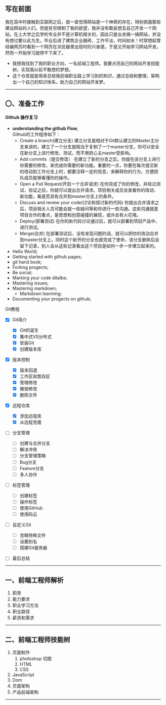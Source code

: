 ## 写在前面
我在高中时接触到互联网之后，就一直觉得网站是一个神奇的存在，特别佩服那些建设网站的人们。但是贫穷限制了我的欲望，我并没有敢妄想去自己开发一个网站。在上大学之后学的专业并不是计算机相关的，因此只是业余搞一搞网站，并没有想过要以此为生。毕业后进了建筑企业搬砖，工作平淡，时间如水！时常想起曾经编网页时看到一个网页在浏览器里出现时的兴奋感，于是又开始学习网站开发，然而一开始学习就停不下来了。
- 我想我找到了我的职业方向，一名前端工程师。我要点亮自己的网站开发技能树，实现我以前不敢想的梦想。
- 这个仓库就是用来总结我前端职业路上学习到的知识，通过总结和整理，架构出一个自己的知识体系，助力自己的网站开发梦。
***
## 〇、准备工作

#### Github 操作复习
* **understanding the github Flow**;  
Github的工作程序如下：
	* Create a branch(建立分支)
	建立分支是相对于Git默认建立的Master主分支来讲的，建立了一个分支就相当于复制了一个master分支，你可以安全在新分支上进行修改，测试，而不用担心主master受影响。
	* Add commits（提交修改）
	在建立了新的分支之后，你就在该分支上进行你需要的修改，来完成你需要的新功能。重要的一点，你要在每次提交新的改动到工作分支上时，都要注释一定的信息，来解释你的行为，方便团队成员能够看懂你的操作。
	* Open a Pull Request(开启一个合并请求)
	在你完成了你的修改，并经过测试、验证之后，你就可以提出合并请求。项目相关成员会查看你的改动、新功能，看是否具有合并到master分支上的条件。
	* Discuss and review your code(讨论和探讨新的代码)
	你提出合并请求之后，项目相关人员可能会就一些疑问等和你进行一些沟通。这些沟通就是项目合作的重点，是思想和创意碰撞的展现，或许会有火花哦。
	* Deploy(部署测试)
	在你的新代码讨论通过后，就可以部署到项目产品中，进行测试。
	* Merge(合并)
	在部署测试后，没有发现问题的话，就可以把你的改动合并到master分支上。同时这个新开的分支也就完成了使命，该分支删除后会留下记录，别人会从这些记录看出这个项目是如何一步一步建立起来的。
* Hello World;
* Getting started with github pages;
* git hand book;
* Forking progects;
* Be social;
* Marking your code ditalbe;
* Mastering issues;
* Mastering markdown;
	* Markdown learming;
* Documenting your progects on github;

Git教程
- [x] Git简介
	- [x] Git的诞生
	- [x] 集中式VS分布式
	- [x] 安装Git
	- [x] 创建版本库
- [x] 版本控制
	- [x] 版本回退
	- [x] 工作区和暂存区
	- [x] 管理修改
	- [x] 撤销修改
	- [x] 删除文件
- [x] 远程仓库
	- [x] 添加远程库
	- [x] 从远程克隆
- [ ] 分支管理
	- [ ] 创建与合并分支
	- [ ] 解决冲突
	- [ ] 分支管理策略
	- [ ] Bug分支
	- [ ] Feature分支
	- [ ] 多人协作
- [ ] 标签管理
	- [ ] 创建标签
	- [ ] 操作标签
	- [ ] 使用GitHub
	- [ ] 使用码云
- [ ] 自定义Git
	- [ ] 忽略特殊文件
	- [ ] 设置别名
	- [ ] 搭建Git服务器
- [ ] 最后总结


***
## 一、前端工程师解析
1. 职责
1. 能力要求
1. 职业学习方法
1. 职业路径
1. 薪资和需求
***
## 二、前端工程师技能树
1. 页面制作
	1. photoshop 切图
	1. HTML
	1. CSS
1. JavaScript
1. Dom
1. 页面架构
1. 产品前端架构
***